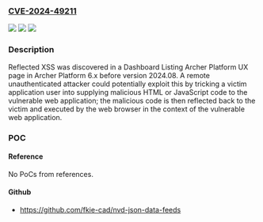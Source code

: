 ### [CVE-2024-49211](https://cve.mitre.org/cgi-bin/cvename.cgi?name=CVE-2024-49211)
![](https://img.shields.io/static/v1?label=Product&message=n%2Fa&color=blue)
![](https://img.shields.io/static/v1?label=Version&message=n%2Fa&color=blue)
![](https://img.shields.io/static/v1?label=Vulnerability&message=n%2Fa&color=brighgreen)

### Description

Reflected XSS was discovered in a Dashboard Listing Archer Platform UX page in Archer Platform 6.x before version 2024.08. A remote unauthenticated attacker could potentially exploit this by tricking a victim application user into supplying malicious HTML or JavaScript code to the vulnerable web application; the malicious code is then reflected back to the victim and executed by the web browser in the context of the vulnerable web application.

### POC

#### Reference
No PoCs from references.

#### Github
- https://github.com/fkie-cad/nvd-json-data-feeds

